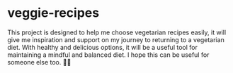# veggie-recipes
This project is designed to help me choose vegetarian recipes easily, it will give me inspiration and support on my journey to returning to a vegetarian diet. With healthy and delicious options, it will be a useful tool for maintaining a mindful and balanced diet. I hope this can be useful for someone else too. 🌱✨
